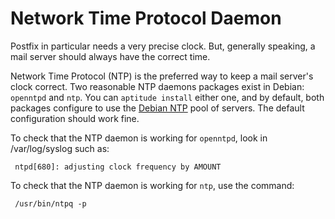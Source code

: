 # Network Time Protocol Daemon

Postfix in particular needs a very precise clock.  But, generally speaking, a
mail server should always have the correct time.

Network Time Protocol (NTP) is the preferred way to keep a mail server's
clock correct.  Two reasonable NTP daemons packages exist in Debian:
`openntpd` and `ntp`.  You can `aptitude install` either one, and by default,
both packages configure to use the [Debian NTP](https://wiki.debian.org/NTP)
pool of servers.  The default configuration should work fine.

To check that the NTP daemon is working for `openntpd`, look in
/var/log/syslog such as:

     ntpd[680]: adjusting clock frequency by AMOUNT

To check that the NTP daemon is working for `ntp`, use the command:

     /usr/bin/ntpq -p
